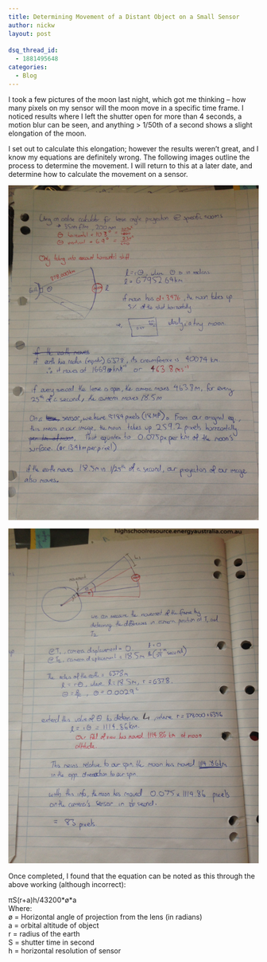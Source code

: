 ```yaml
---
title: Determining Movement of a Distant Object on a Small Sensor
author: nickw
layout: post

dsq_thread_id:
  - 1881495648
categories:
  - Blog
---
```

I took a few pictures of the moon last night, which got me thinking &#8211; how many pixels on my sensor will the moon move in a specific time frame. I noticed results where I left the shutter open for more than 4 seconds, a motion blur can be seen, and anything > 1/50th of a second shows a slight elongation of the moon.

I set out to calculate this elongation; however the results weren&#8217;t great, and I know my equations are definitely wrong. The following images outline the process to determine the movement. I will return to this at a later date, and determine how to calculate the movement on a sensor.

<p>
  <img class="img-responsive center-block" src="/static/legacy/2013/IMG_1849.jpg" />
</p>
<p>
  <img class="img-responsive center-block" src="/static/legacy/2013/IMG_1850.jpg" />
</p>


Once completed, I found that the equation can be noted as this through the above working (although incorrect):

πS(r+a)h/43200\*ø\*a  
Where:  
ø = Horizontal angle of projection from the lens (in radians)  
a = orbital altitude of object  
r = radius of the earth  
S = shutter time in second  
h = horizontal resolution of sensor

&nbsp;
